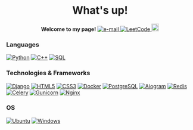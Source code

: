 <h1 align="center">What's up!</h1>

<p align="center">
    <b>Welcome to my page!</b>
    <a href="mailto:freimmc@gmail.com">
        <img src="https://img.shields.io/badge/Email-blue?style=flat-square&logo=gmail&logoColor=white" alt="e-mail">
    </a>
    <a href="https://leetcode.com/Artyom__/">
        <img src="https://img.shields.io/badge/LeetCode-blue?style=flat-square&logo=LeetCode" alt="LeetCode">
    </a>
    <a href="https://gitlab.com/artemtumch_">
        <img src="https://static-00.iconduck.com/assets.00/gitlab-icon-512x471-wfbmkpzi.png" alt="Gitlab" width="20" height="20">
    </a>
</p>

### Languages
[![Python](https://img.shields.io/badge/python-black?style=for-the-badge&logo=python)](https://github.com/reznya22)
[![C++](https://img.shields.io/badge/c++-black?style=for-the-badge&logo=cplusplus)](https://github.com/reznya22)
[![SQL](https://img.shields.io/badge/sql-black?style=for-the-badge&logo=sql)](https://github.com/reznya22)


### Technologies & Frameworks
[![Django](https://img.shields.io/badge/django-black?style=for-the-badge&logo=django)](https://github.com/reznya22)
[![HTML5](https://img.shields.io/badge/html5-black?style=for-the-badge&logo=html5)](https://hub.docker.com/u/reznya22)
[![CSS3](https://img.shields.io/badge/css3-black?style=for-the-badge&logo=css3)](https://hub.docker.com/u/reznya22)
[![Docker](https://img.shields.io/badge/docker-black?style=for-the-badge&logo=docker)](https://hub.docker.com/u/reznya22)
[![PostgreSQL](https://img.shields.io/badge/postgresql-black?style=for-the-badge&logo=postgresql)](https://github.com/reznya22)
[![Aiogram](https://img.shields.io/badge/aiogram-black?style=for-the-badge&logo=aiogram)](https://hub.docker.com/u/reznya22)
[![Redis](https://img.shields.io/badge/redis-black?style=for-the-badge&logo=redis)](https://hub.docker.com/u/reznya22)
[![Celery](https://img.shields.io/badge/celery-black?style=for-the-badge&logo=celery)](https://hub.docker.com/u/reznya22)
[![Gunicorn](https://img.shields.io/badge/gunicorn-black?style=for-the-badge&logo=gunicorn)](https://hub.docker.com/u/reznya22)
[![Nginx](https://img.shields.io/badge/nginx-black?style=for-the-badge&logo=nginx)](https://hub.docker.com/u/reznya22)

### OS
[![Ubuntu](https://img.shields.io/badge/django-black?style=for-the-badge&logo=ubuntu)](https://github.com/reznya22)
[![Windows](https://img.shields.io/badge/Ubuntu-black?style=for-the-badge&logo=Windows)](https://github.com/reznya22)
